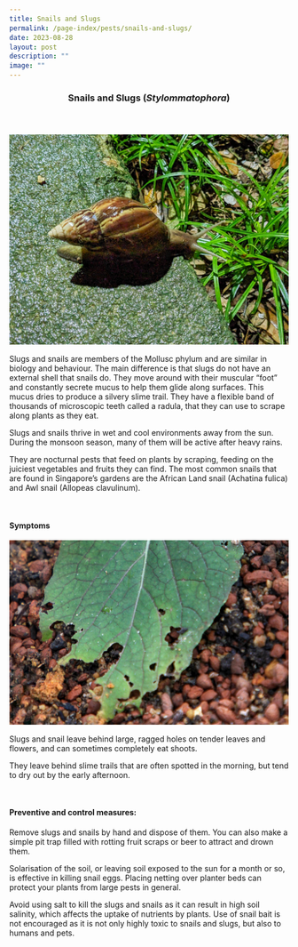 ```yaml
---
title: Snails and Slugs
permalink: /page-index/pests/snails-and-slugs/
date: 2023-08-28
layout: post
description: ""
image: ""
---
```

<header>
	<h3>Snails and Slugs (<em>Stylommatophora</em>)</h3>
</header>

<section>
	<img title="Photo by Jacqueline Chua." src="/images/Biodiversity/snail_jacquelinechua.jpg">
	<p>Slugs and snails are members of the Mollusc phylum and are similar in biology and behaviour. The main difference is that slugs do not have an external shell that snails do. They move around with their muscular “foot” and constantly secrete mucus to help them glide along surfaces. This mucus dries to produce a silvery slime trail. They have a flexible band of thousands of microscopic teeth called a radula, that they can use to scrape along plants as they eat.</p>
	<p>Slugs and snails thrive in wet and cool environments away from the sun. During the monsoon season, many of them will be active after heavy rains.</p>
	<p>They are nocturnal pests that feed on plants by scraping, feeding on the juiciest vegetables and fruits they can find. The most common snails that are found in Singapore’s gardens are the African Land snail (Achatina fulica) and Awl snail (Allopeas clavulinum).</p>
	<br>
</section>

<section>
	<h4>Symptoms</h4>
	<img title="Photo by Jacqueline Chua." src="/images/Biodiversity/awl%20snail%20affecting%20red-%20jlg%202victorialim.jpg">
		<p>Slugs and snail leave behind large, ragged holes on tender leaves and flowers, and can sometimes completely eat shoots.</p>
<p>They leave behind slime trails that are often spotted in the morning, but tend to dry out by the early afternoon.</p>
	<br>
</section>

<section>
	<h4>Preventive and control measures:</h4>
		<p>Remove slugs and snails by hand and dispose of them. You can also make a simple pit trap filled with rotting fruit scraps or beer to attract and drown them.</p>
	<p>Solarisation of the soil, or leaving soil exposed to the sun for a month or so, is effective in killing snail eggs. 
		Placing netting over planter beds can protect your plants from large pests in general.</p>
	<p>Avoid using salt to kill the slugs and snails as it can result in high soil salinity, which affects the uptake of nutrients by plants. Use of snail bait is not encouraged as it is not only highly toxic to snails and slugs, but also to humans and pets.</p>
	<br>
</section>
